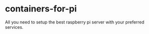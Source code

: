 # containers-for-pi

All you need to setup the best raspberry pi server with your preferred services.
